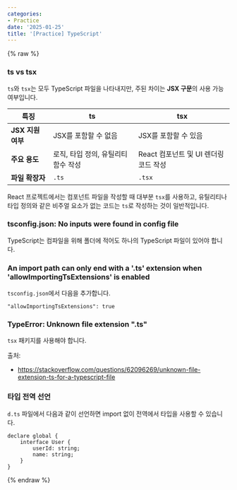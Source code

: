 ```yaml
---
categories:
- Practice
date: '2025-01-25'
title: '[Practice] TypeScript'
---
```


{% raw %}
### ts vs tsx
`ts`와 `tsx`는 모두 TypeScript 파일을 나타내지만, 주된 차이는 **JSX 구문**의 사용 가능 여부입니다.

|**특징**|**ts**|**tsx**|
|---|---|---|
|**JSX 지원 여부**|JSX를 포함할 수 없음|JSX를 포함할 수 있음|
|**주요 용도**|로직, 타입 정의, 유틸리티 함수 작성|React 컴포넌트 및 UI 렌더링 코드 작성|
|**파일 확장자**|`.ts`|`.tsx`|

React 프로젝트에서는 컴포넌트 파일을 작성할 때 대부분 `tsx`를 사용하고, 유틸리티나 타입 정의와 같은 비주얼 요소가 없는 코드는 `ts`로 작성하는 것이 일반적입니다.

### tsconfig.json: No inputs were found in config file
TypeScript는 컴파일을 위해 폴더에 적어도 하나의 TypeScript 파일이 있어야 합니다.

### An import path can only end with a '.ts' extension when 'allowImportingTsExtensions' is enabled
`tsconfig.json`에서 다음을 추가합니다.
```
"allowImportingTsExtensions": true
```

### TypeError: Unknown file extension ".ts"
`tsx` 패키지를 사용해야 합니다.

출처: 
- https://stackoverflow.com/questions/62096269/unknown-file-extension-ts-for-a-typescript-file

### 타입 전역 선언
`d.ts` 파일에서 다음과 같이 선언하면 import 없이 전역에서 타입을 사용할 수 있습니다.
```
declare global {
	interface User {
		userId: string;
		name: string;
	}
}
```
{% endraw %}